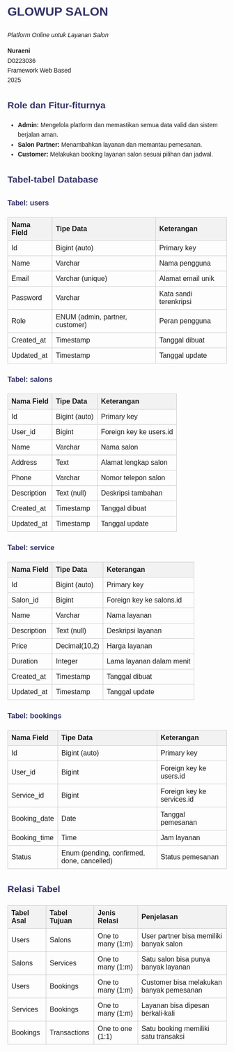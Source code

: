 <!DOCTYPE html>
<html lang="id">
<head>
    <meta charset="UTF-8">
    <meta name="viewport" content="width=device-width, initial-scale=1.0">
    <title>GLOWUP SALON</title>
    <style>
        body { font-family: Arial, sans-serif; line-height: 1.6; margin: 20px; }
        h1, h2, h3 { color: #333366; }
        table { width: 100%; border-collapse: collapse; margin: 20px 0; }
        th, td { border: 1px solid #cccccc; padding: 8px; text-align: left; }
        th { background-color: #f2f2f2; }
    </style>
    
</head>
<body>
    <h1>GLOWUP SALON</h1>
    <p><em>Platform Online untuk Layanan Salon</em></p>
    <p><strong>Nuraeni</strong><br>
    D0223036<br>
    Framework Web Based<br>
    2025</p>
    <h2>Role dan Fitur-fiturnya</h2>
    <ul>
        <li><strong>Admin:</strong> Mengelola platform dan memastikan semua data valid dan sistem berjalan aman.</li>
        <li><strong>Salon Partner:</strong> Menambahkan layanan dan memantau pemesanan.</li>
        <li><strong>Customer:</strong> Melakukan booking layanan salon sesuai pilihan dan jadwal.</li>
    </ul>
    <h2>Tabel-tabel Database</h2>
    <h3>Tabel: users</h3>
    <table>
        <tr><th>Nama Field</th><th>Tipe Data</th><th>Keterangan</th></tr>
        <tr><td>Id</td><td>Bigint (auto)</td><td>Primary key</td></tr>
        <tr><td>Name</td><td>Varchar</td><td>Nama pengguna</td></tr>
        <tr><td>Email</td><td>Varchar (unique)</td><td>Alamat email unik</td></tr>
        <tr><td>Password</td><td>Varchar</td><td>Kata sandi terenkripsi</td></tr>
        <tr><td>Role</td><td>ENUM (admin, partner, customer)</td><td>Peran pengguna</td></tr>
        <tr><td>Created_at</td><td>Timestamp</td><td>Tanggal dibuat</td></tr>
        <tr><td>Updated_at</td><td>Timestamp</td><td>Tanggal update</td></tr>
    </table>
    <h3>Tabel: salons</h3>
    <table>
        <tr><th>Nama Field</th><th>Tipe Data</th><th>Keterangan</th></tr>
        <tr><td>Id</td><td>Bigint (auto)</td><td>Primary key</td></tr>
        <tr><td>User_id</td><td>Bigint</td><td>Foreign key ke users.id</td></tr>
        <tr><td>Name</td><td>Varchar</td><td>Nama salon</td></tr>
        <tr><td>Address</td><td>Text</td><td>Alamat lengkap salon</td></tr>
        <tr><td>Phone</td><td>Varchar</td><td>Nomor telepon salon</td></tr>
        <tr><td>Description</td><td>Text (null)</td><td>Deskripsi tambahan</td></tr>
        <tr><td>Created_at</td><td>Timestamp</td><td>Tanggal dibuat</td></tr>
        <tr><td>Updated_at</td><td>Timestamp</td><td>Tanggal update</td></tr>
    </table>
    <h3>Tabel: service</h3>
    <table>
        <tr><th>Nama Field</th><th>Tipe Data</th><th>Keterangan</th></tr>
        <tr><td>Id</td><td>Bigint (auto)</td><td>Primary key</td></tr>
        <tr><td>Salon_id</td><td>Bigint</td><td>Foreign key ke salons.id</td></tr>
        <tr><td>Name</td><td>Varchar</td><td>Nama layanan</td></tr>
        <tr><td>Description</td><td>Text (null)</td><td>Deskripsi layanan</td></tr>
        <tr><td>Price</td><td>Decimal(10,2)</td><td>Harga layanan</td></tr>
        <tr><td>Duration</td><td>Integer</td><td>Lama layanan dalam menit</td></tr>
        <tr><td>Created_at</td><td>Timestamp</td><td>Tanggal dibuat</td></tr>
        <tr><td>Updated_at</td><td>Timestamp</td><td>Tanggal update</td></tr>
    </table>
    <h3>Tabel: bookings</h3>
    <table>
        <tr><th>Nama Field</th><th>Tipe Data</th><th>Keterangan</th></tr>
        <tr><td>Id</td><td>Bigint (auto)</td><td>Primary key</td></tr>
        <tr><td>User_id</td><td>Bigint</td><td>Foreign key ke users.id</td></tr>
        <tr><td>Service_id</td><td>Bigint</td><td>Foreign key ke services.id</td></tr>
        <tr><td>Booking_date</td><td>Date</td><td>Tanggal pemesanan</td></tr>
        <tr><td>Booking_time</td><td>Time</td><td>Jam layanan</td></tr>
        <tr><td>Status</td><td>Enum (pending, confirmed, done, cancelled)</td><td>Status pemesanan</td></tr>
    </table>
    <h2>Relasi Tabel</h2>
    <table>
        <tr><th>Tabel Asal</th><th>Tabel Tujuan</th><th>Jenis Relasi</th><th>Penjelasan</th></tr>
        <tr><td>Users</td><td>Salons</td><td>One to many (1:m)</td><td>User partner bisa memiliki banyak salon</td></tr>
        <tr><td>Salons</td><td>Services</td><td>One to many (1:m)</td><td>Satu salon bisa punya banyak layanan</td></tr>
        <tr><td>Users</td><td>Bookings</td><td>One to many (1:m)</td><td>Customer bisa melakukan banyak pemesanan</td></tr>
        <tr><td>Services</td><td>Bookings</td><td>One to many (1:m)</td><td>Layanan bisa dipesan berkali-kali</td></tr>
        <tr><td>Bookings</td><td>Transactions</td><td>One to one (1:1)</td><td>Satu booking memiliki satu transaksi</td></tr>
    </table>
</body>
</html>
